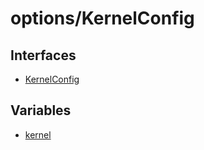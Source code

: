 # options/KernelConfig

## Interfaces

- [KernelConfig](interfaces/KernelConfig.md)

## Variables

- [kernel](variables/kernel.md)
